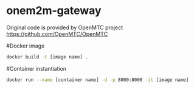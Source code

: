# onem2m-gateway

Original code is provided by OpenMTC project 
https://github.com/OpenMTC/OpenMTC

#Docker image

```bash
docker build -t [image name] .
```

#Container instantiation
```bash
docker run --name [container name] -d -p 8000:8000 -it [image name]
```


